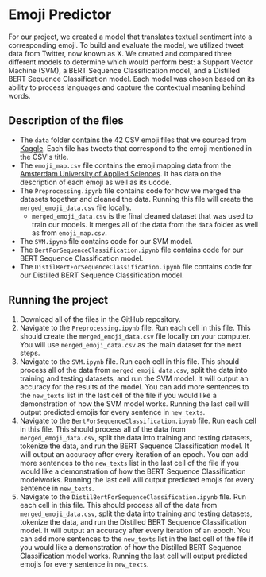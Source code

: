 # Emoji Predictor
For our project, we created a model that translates textual sentiment into a corresponding emoji. To build and evaluate the model, we utilized tweet data from Twitter, now known as X. We created and compared three different models to determine which would perform best: a Support Vector Machine (SVM), a BERT Sequence Classification model, and a Distilled BERT Sequence Classification model. Each model was chosen based on its ability to process languages and capture the contextual meaning behind words.

## Description of the files
* The `data` folder contains the 42 CSV emoji files that we sourced from [Kaggle](https://www.kaggle.com/datasets/ericwang1011/tweets-with-emoji/data). Each file has tweets that correspond to the emoji mentioned in the CSV's title.
* The `emoji_map.csv` file contains the emoji mapping data from the [Amsterdam University of Applied Sciences](https://uvaauas.figshare.com/articles/dataset/Twemoji_Dataset/5822100). It has data on the description of each emoji as well as its ucode.
* The `Preprocessing.ipynb` file contains code for how we merged the datasets together and cleaned the data. Running this file will create the `merged_emoji_data.csv` file locally.
  * `merged_emoji_data.csv` is the final cleaned dataset that was used to train our models. It merges all of the data from the `data` folder as well as from `emoji_map.csv`.
* The `SVM.ipynb` file contains code for our SVM model.
* The `BertForSequenceClassification.ipynb` file contains code for our BERT Sequence Classification model.
* The `DistilBertForSequenceClassification.ipynb` file contains code for our Distilled BERT Sequence Classification model.

## Running the project
1. Download all of the files in the GitHub repository.
2. Navigate to the `Preprocessing.ipynb` file. Run each cell in this file. This should create the `merged_emoji_data.csv` file locally on your computer. You will use `merged_emoji_data.csv` as the main dataset for the next steps.
3. Navigate to the `SVM.ipynb` file. Run each cell in this file. This should process all of the data from `merged_emoji_data.csv`, split the data into training and testing datasets, and run the SVM model. It will output an accuracy for the results of the model. You can add more sentences to the `new_texts` list in the last cell of the file if you would like a demonstration of how the SVM model works. Running the last cell will output predicted emojis for every sentence in `new_texts`.
4. Navigate to the `BertForSequenceClassification.ipynb` file. Run each cell in this file. This should process all of the data from `merged_emoji_data.csv`, split the data into training and testing datasets, tokenize the data, and run the BERT Sequence Classification model. It will output an accuracy after every iteration of an epoch. You can add more sentences to the `new_texts` list in the last cell of the file if you would like a demonstration of how the BERT Sequence Classification modelworks. Running the last cell will output predicted emojis for every sentence in `new_texts`.
5. Navigate to the `DistilBertForSequenceClassification.ipynb` file. Run each cell in this file. This should process all of the data from `merged_emoji_data.csv`, split the data into training and testing datasets, tokenize the data, and run the Distilled BERT Sequence Classification model. It will output an accuracy after every iteration of an epoch. You can add more sentences to the `new_texts` list in the last cell of the file if you would like a demonstration of how the Distilled BERT Sequence Classification model works. Running the last cell will output predicted emojis for every sentence in `new_texts`.
